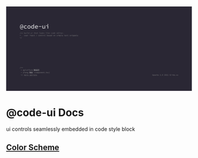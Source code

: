 ![](../branding/cover.png)

# @code-ui Docs

ui controls seamlessly embedded in code style block



## [Color Scheme](./color-scheme.md)
